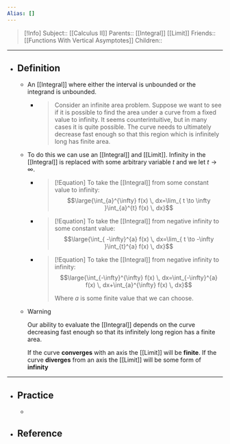 ```yaml
---
Alias: []
---
```

> [!Info]
> Subject:: [[Calculus II]]
> Parents:: [[Integral]] [[Limit]]
> Friends:: [[Functions With Vertical Asymptotes]]
> Children:: 
---
- ## Definition
	- An [[Integral]] where either the interval is unbounded or the integrand is unbounded.
		- > Consider an infinite area problem. Suppose we want to see if it is possible to find the area under a curve from a fixed value to infinity. It seems counterintuitive, but in many cases it is quite possible. The curve needs to ultimately decrease fast enough so that this region which is infinitely long has finite area.
	- To do this we can use an [[Integral]] and [[Limit]]. Infinity in the [[Integral]] is replaced with some arbitrary variable $t$ and we let $t\to \infty$.
		- > [!Equation]
		  > To take the [[Integral]] from some constant value to infinity:
		  > $$\large{\int_{a}^{\infty} f(x) \, dx=\lim_{ t \to \infty }\int_{a}^{t} f(x) \, dx}$$
		- > [!Equation]
		  > To take the [[Integral]] from negative infinity to some constant value:
		  > $$\large{\int_{ -\infty}^{a} f(x) \, dx=\lim_{ t \to -\infty }\int_{t}^{a} f(x) \, dx}$$
		- > [!Equation]
		  > To take the [[Integral]] from negative infinity to infinity:
		  > $$\large{\int_{-\infty}^{\infty} f(x) \, dx=\int_{-\infty}^{a} f(x) \, dx+\int_{a}^{\infty} f(x) \, dx}$$
		  > 
		  > Where $a$ is some finite value that we can choose.
	- > [!Warning]
	  > Our ability to evaluate the [[Integral]] depends on the curve decreasing fast enough so that its infinitely long region has a finite area. 
	  > 
	  > If the curve **converges** with an axis the [[Limit]] will be **finite**. If the curve **diverges** from an axis the [[Limit]] will be some form of **infinity**
---
- ## Practice
	- 
- ## Reference